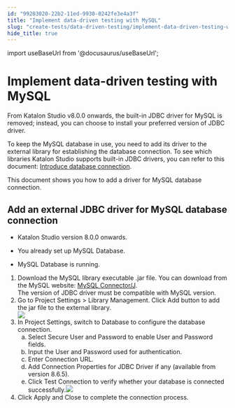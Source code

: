 ```yaml
---
id: "99203020-22b2-11ed-9930-0242fe3e4a3f"
title: "Implement data-driven testing with MySQL"
slug: "create-tests/data-driven-testing/implement-data-driven-testing-with-mysql"
hide_title: true
---
```

import useBaseUrl from '@docusaurus/useBaseUrl';


# <a id="id" class="anchor_top_offset"/><a id="ariaid-title1" class="anchor_top_offset"/>Implement data-driven testing with MySQL

<p xmlns="http://www.w3.org/1999/xhtml" className="p">From <span className="ph">Katalon Studio</span> v8.0.0 onwards, the built-in JDBC driver for MySQL is removed; instead, you can choose to install your preferred version of JDBC driver.</p> 
<p xmlns="http://www.w3.org/1999/xhtml" className="p">To keep the MySQL database in use, you need to add its driver to the external library for establishing the database connection. To see which libraries <span className="ph">Katalon Studio</span> supports built-in JDBC drivers, you can refer to this document: <a className="xref" href="/docs/create-tests/data-driven-testing/configure-database-connection-for-data-driven-testing-in-katalon-studio">Introduce database connection</a>.</p> 
<p xmlns="http://www.w3.org/1999/xhtml" className="p">This document shows you how to add a driver for MySQL database connection.</p> 

## <a id="task-1265" class="anchor_top_offset"/>Add an external JDBC driver for MySQL database connection

<div xmlns="http://www.w3.org/1999/xhtml" className="section prereq p"><ul className="ul"><li className="li"><p className="p"><span className="ph">Katalon Studio</span> version 8.0.0 onwards. </p></li><li className="li"><p className="p">You already set up MySQL Database.</p></li><li className="li"><p className="p">MySQL Database is running.</p></li></ul></div>
<ol xmlns="http://www.w3.org/1999/xhtml" className="ol steps"><li className="li step stepexpand"><span className="ph cmd">Download the MySQL library executable .jar file. You can download from the MySQL website: <a className="xref j-external-link" href="https://dev.mysql.com/downloads/connector/j/" target="_blank">MySQL Connector/J</a>.</span><div className="itemgroup info">The version of JDBC driver must be compatible with MySQL version.</div></li><li className="li step stepexpand"><span className="ph cmd">Go to <span className="ph uicontrol">Project Settings</span> &gt; <span className="ph uicontrol">Library Management</span>. Click <span className="ph uicontrol">Add</span> button to add the jar file to the external library.</span><div className="itemgroup stepxmp"><img className="image" width={400} src={useBaseUrl("/0f24a2c0-d900-11ed-ae00-0242cfbc79b5.png")} /></div></li><li className="li step stepexpand"><span className="ph cmd">In <span className="ph uicontrol">Project Settings</span>, switch to <span className="ph uicontrol">Database</span> to configure the database connection.</span><ol type="a" className="ol substeps"><li className="li substep"><span className="ph cmd">Select <span className="ph uicontrol">Secure User and Password</span> to enable <span className="ph uicontrol">User</span> and <span className="ph uicontrol">Password</span> fields.</span></li><li className="li substep"><span className="ph cmd">Input the <span className="ph uicontrol">User</span> and <span className="ph uicontrol">Password</span> used for authentication.</span></li><li className="li substep"><span className="ph cmd">Enter <span className="ph uicontrol">Connection URL</span>.</span></li><li className="li substep"><span className="ph cmd">Add <span className="ph uicontrol">Connection Properties for JDBC Driver</span> if any (available from version 8.6.5).</span></li><li className="li substep"><span className="ph cmd">Click <span className="ph uicontrol">Test Connection</span> to verify whether your database is connected successfully.<img className="image" width={600} src={useBaseUrl("/0fdd4460-d900-11ed-ae00-0242cfbc79b5.png")} /></span></li></ol></li><li className="li step stepexpand"><span className="ph cmd">Click <span className="ph uicontrol">Apply and Close</span> to complete the connection process.</span></li></ol> 
